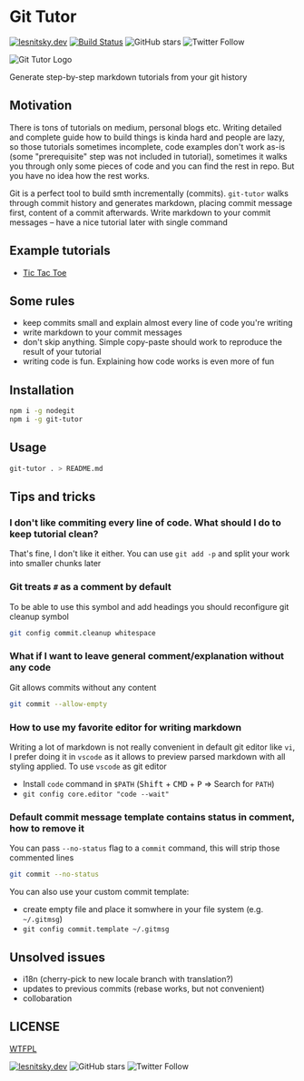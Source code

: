 # Git Tutor

[![lesnitsky.dev](https://lesnitsky.dev/icons/shield.svg?hash=42)](https://lesnitsky.dev?utm_source=git-tutor)
[![Build Status](https://travis-ci.com/lesnitsky/git-tutor.svg?branch=master)](https://travis-ci.com/R1ZZU/git-tutor)
![GitHub stars](https://img.shields.io/github/stars/lesnitsky/git-tutor.svg?style=social)
![Twitter Follow](https://img.shields.io/twitter/follow/lesnitsky_a.svg?label=Follow%20me&style=social)

![Git Tutor Logo](https://git-tutor-assets.s3.eu-west-2.amazonaws.com/git-tutor-logo-100.png)

Generate step-by-step markdown tutorials from your git history

## Motivation

There is tons of tutorials on medium, personal blogs etc.
Writing detailed and complete guide how to build things is kinda hard and people are lazy, so those tutorials sometimes incomplete, code examples don't work as-is (some "prerequisite" step was not included in tutorial), sometimes it walks you through only some pieces of code and you can find the rest in repo. But you have no idea how the rest works.

Git is a perfect tool to build smth incrementally (commits). `git-tutor` walks through commit history and generates markdown, placing commit message first, content of a commit afterwards. Write markdown to your commit messages – have a nice tutorial later with single command

## Example tutorials

-   [Tic Tac Toe](https://github.com/R1ZZU/tic-tac-toe)

## Some rules

-   keep commits small and explain almost every line of code you're writing
-   write markdown to your commit messages
-   don't skip anything. Simple copy-paste should work to reproduce the result of your tutorial
-   writing code is fun. Explaining how code works is even more of fun

## Installation

```sh
npm i -g nodegit
npm i -g git-tutor
```

## Usage

```sh
git-tutor . > README.md
```

## Tips and tricks

### I don't like commiting every line of code. What should I do to keep tutorial clean?

That's fine, I don't like it either. You can use `git add -p` and split your work into smaller chunks later

### Git treats `#` as a comment by default

To be able to use this symbol and add headings you should reconfigure git cleanup symbol

```sh
git config commit.cleanup whitespace
```

### What if I want to leave general comment/explanation without any code

Git allows commits without any content

```sh
git commit --allow-empty
```

### How to use my favorite editor for writing markdown

Writing a lot of markdown is not really convenient in default git editor like `vi`, I prefer doing it in `vscode` as it allows to preview parsed markdown with all styling applied. To use `vscode` as git editor

-   Install `code` command in `$PATH` (<kbd>Shift</kbd> + <kbd>CMD</kbd> + <kbd>P</kbd> => Search for `PATH`)
-   `git config core.editor "code --wait"`

### Default commit message template contains status in comment, how to remove it

You can pass `--no-status` flag to a `commit` command, this will strip those commented lines

```sh
git commit --no-status
```

You can also use your custom commit template:

-   create empty file and place it somwhere in your file system (e.g. `~/.gitmsg`)
-   `git config commit.template ~/.gitmsg`

## Unsolved issues

-   i18n (cherry-pick to new locale branch with translation?)
-   updates to previous commits (rebase works, but not convenient)
-   collobaration

## LICENSE

[WTFPL](http://www.wtfpl.net/)

[![lesnitsky.dev](https://lesnitsky.dev/icons/shield.svg?hash=42)](https://lesnitsky.dev?utm_source=git-tutor)
![GitHub stars](https://img.shields.io/github/stars/lesnitsky/git-tutor.svg?style=social)
![Twitter Follow](https://img.shields.io/twitter/follow/lesnitsky_a.svg?label=Follow%20me&style=social)
